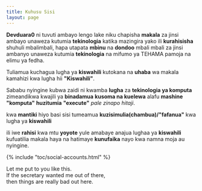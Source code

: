 ```yaml
---
title: Kuhusu Sisi
layout: page
---
```


**Devduara0** ni tuvuti ambayo lengo lake niku chapisha 
**makala** za jinsi ambayo unaweza kutumia **tekinologia** katika 
mazingira yako ili **kurahisisha** shuhuli mbalimbali, hapa utapata **mbinu** 
na **dondoo** mbali mbali za jinsi ambanyo unaweza kutumia **tekinologia** na mifumo ya TEHAMA pamoja na elimu ya fedha.

Tuliamua kuchagua lugha ya **kiswahili** kutokana na **uhaba** wa makala kamahizi kwa lugha hii **"Kiswahili"**. 

Sababu nyingine kubwa zaidi ni kwamba **lugha** za **tekinologia ya 
komputa** zimeandikwa kwajili ya **binadamua** **kusoma na kuelewa** alafu **mashine** **"komputa"** **huzitumia** **"execute"** *pale zinapo hitaji*.

kwa **mantiki** hiyo basi sisi tumeamua **kuzisimulia(chambua)/"fafanua"** kwa lugha ya **kiswahili** 

ili iwe **rahisi** kwa mtu **yoyote** yule amabaye anajua lughaa ya **kiswahili** kufuatilia makala haya na hatimaye 
**kunufaika** nayo kwa namna moja au nyingine.
</p>

{% include "toc/social-accounts.html" %}

<p>Let me put to you like this.<br/>
If the secretary wanted me out of there,<br/>
then things are really bad out here.</p>
